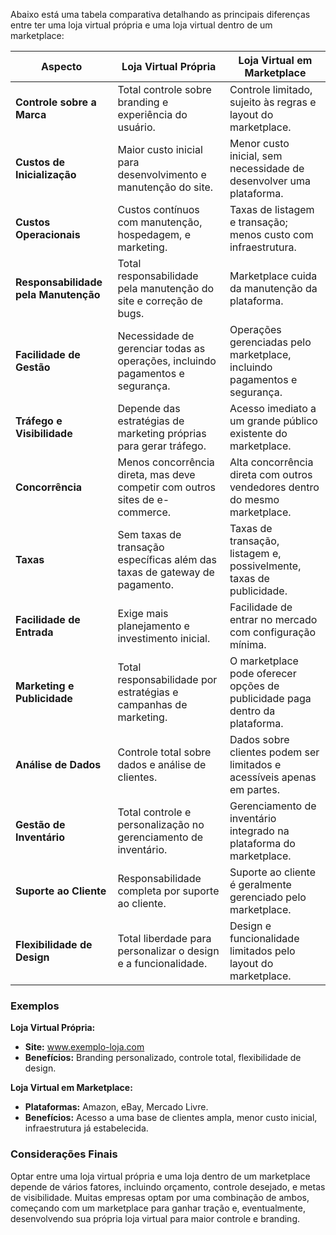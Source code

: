 Abaixo está uma tabela comparativa detalhando as principais diferenças entre ter uma loja virtual própria e uma loja virtual dentro de um marketplace:

| **Aspecto**                  | **Loja Virtual Própria**                             | **Loja Virtual em Marketplace**                     |
|------------------------------|------------------------------------------------------|------------------------------------------------------|
| **Controle sobre a Marca**   | Total controle sobre branding e experiência do usuário. | Controle limitado, sujeito às regras e layout do marketplace. |
| **Custos de Inicialização**  | Maior custo inicial para desenvolvimento e manutenção do site. | Menor custo inicial, sem necessidade de desenvolver uma plataforma. |
| **Custos Operacionais**      | Custos contínuos com manutenção, hospedagem, e marketing. | Taxas de listagem e transação; menos custo com infraestrutura. |
| **Responsabilidade pela Manutenção** | Total responsabilidade pela manutenção do site e correção de bugs. | Marketplace cuida da manutenção da plataforma. |
| **Facilidade de Gestão**     | Necessidade de gerenciar todas as operações, incluindo pagamentos e segurança. | Operações gerenciadas pelo marketplace, incluindo pagamentos e segurança. |
| **Tráfego e Visibilidade**   | Depende das estratégias de marketing próprias para gerar tráfego. | Acesso imediato a um grande público existente do marketplace. |
| **Concorrência**             | Menos concorrência direta, mas deve competir com outros sites de e-commerce. | Alta concorrência direta com outros vendedores dentro do mesmo marketplace. |
| **Taxas**                    | Sem taxas de transação específicas além das taxas de gateway de pagamento. | Taxas de transação, listagem e, possivelmente, taxas de publicidade. |
| **Facilidade de Entrada**    | Exige mais planejamento e investimento inicial. | Facilidade de entrar no mercado com configuração mínima. |
| **Marketing e Publicidade**  | Total responsabilidade por estratégias e campanhas de marketing. | O marketplace pode oferecer opções de publicidade paga dentro da plataforma. |
| **Análise de Dados**         | Controle total sobre dados e análise de clientes. | Dados sobre clientes podem ser limitados e acessíveis apenas em partes. |
| **Gestão de Inventário**     | Total controle e personalização no gerenciamento de inventário. | Gerenciamento de inventário integrado na plataforma do marketplace. |
| **Suporte ao Cliente**       | Responsabilidade completa por suporte ao cliente. | Suporte ao cliente é geralmente gerenciado pelo marketplace. |
| **Flexibilidade de Design**  | Total liberdade para personalizar o design e a funcionalidade. | Design e funcionalidade limitados pelo layout do marketplace. |

### Exemplos

**Loja Virtual Própria:**
- **Site:** www.exemplo-loja.com
- **Benefícios:** Branding personalizado, controle total, flexibilidade de design.

**Loja Virtual em Marketplace:**
- **Plataformas:** Amazon, eBay, Mercado Livre.
- **Benefícios:** Acesso a uma base de clientes ampla, menor custo inicial, infraestrutura já estabelecida.

### Considerações Finais

Optar entre uma loja virtual própria e uma loja dentro de um marketplace depende de vários fatores, incluindo orçamento, controle desejado, e metas de visibilidade. Muitas empresas optam por uma combinação de ambos, começando com um marketplace para ganhar tração e, eventualmente, desenvolvendo sua própria loja virtual para maior controle e branding.